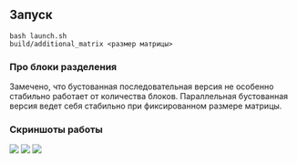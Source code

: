 
## Запуск
```
bash launch.sh
build/additional_matrix <размер матрицы>
```

### Про блоки разделения
Замечено, что бустованная последовательная версия не особенно стабильно работает от количества блоков.
Параллельная бустованная версия ведет себя стабильно при фиксированном размере матрицы.


### Скриншоты работы
<image src="screenshots/1.png">

<image src="screenshots/2.png">

<image src="screenshots/3.png">